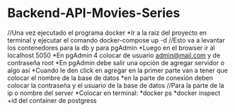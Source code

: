 # Backend-API-Movies-Series
//Una vez ejecutado el programa docker
*Ir a la raiz del proyecto en terminal y ejecutar el comando docker-compose up -d //Esto va a levantar los contenedores para la db y para pgAdmin
*Luego en el browser ir al localhost 5050 
*En pgAdmin 4 colocar de usuario admin@mail.com y de contraseña root
*En pgAdmin debe salir una opción de agregar servidor  o algo así
*Cuando le den click en agregar en la primer parte van a tener que colocar el nombre de la base de datos
*en la parte de conexión deben colocar la contraseña y el usuario de la base de datos 
//Para la parte de la ip o nombre del server 
*Colocar en terminal:
*docker ps
*docker inspect +id del container de postgress

